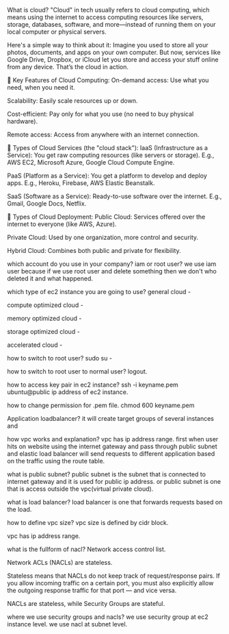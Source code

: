 What is cloud?
"Cloud" in tech usually refers to cloud computing, which means using the internet to access computing resources like servers, storage, databases, software, and more—instead of running them on your local computer or physical servers.

Here's a simple way to think about it:
Imagine you used to store all your photos, documents, and apps on your own computer. But now, services like Google Drive, Dropbox, or iCloud let you store and access your stuff online from any device. That’s the cloud in action.

🔹 Key Features of Cloud Computing:
On-demand access: Use what you need, when you need it.

Scalability: Easily scale resources up or down.

Cost-efficient: Pay only for what you use (no need to buy physical hardware).

Remote access: Access from anywhere with an internet connection.

🔹 Types of Cloud Services (the "cloud stack"):
IaaS (Infrastructure as a Service):
You get raw computing resources (like servers or storage).
E.g., AWS EC2, Microsoft Azure, Google Cloud Compute Engine.

PaaS (Platform as a Service):
You get a platform to develop and deploy apps.
E.g., Heroku, Firebase, AWS Elastic Beanstalk.

SaaS (Software as a Service):
Ready-to-use software over the internet.
E.g., Gmail, Google Docs, Netflix.

🔹 Types of Cloud Deployment:
Public Cloud: Services offered over the internet to everyone (like AWS, Azure).

Private Cloud: Used by one organization, more control and security.

Hybrid Cloud: Combines both public and private for flexibility.

which account do you use in your company? iam or root user?
we use iam user because if we use root user and delete something then we don't who deleted it and what happened.

which type of ec2 instance you are going to use?
general cloud -

compute optimized cloud - 

memory optimized cloud -

storage optimized cloud - 

accelerated cloud - 

how to switch to root user?
sudo su -

how to switch to root user to normal user?
logout.

how to access key pair in ec2 instance?
ssh -i keyname.pem ubuntu@public ip address of ec2 instance.

how to change permission for .pem file.
chmod 600 keyname.pem

Application loadbalancer?
it will create target groups of several instances and 


how vpc works and explanation?
vpc has ip address range.
first when user hits on website using the internet gateway and pass through public subnet and elastic load balancer will send requests to different application based on the traffic using the route table.

what is public subnet?
public subnet is the subnet that is connected to internet gateway and it is used for public ip address.
or
public subnet is one that is access outside the vpc(virtual private cloud).

what is load balancer?
load balancer is one that forwards requests based on the load.  

how to define vpc size?
vpc size is defined by cidr block.

vpc has ip address range.

what is the fullform of nacl?
Network access control list.

Network ACLs (NACLs) are stateless.

Stateless means that NACLs do not keep track of request/response pairs.
If you allow incoming traffic on a certain port, you must also explicitly allow the outgoing response traffic for that port — and vice versa.

NACLs are stateless, while Security Groups are stateful.

where we use security groups and nacls?
we use security group at ec2 instance level. we use nacl at subnet level.
